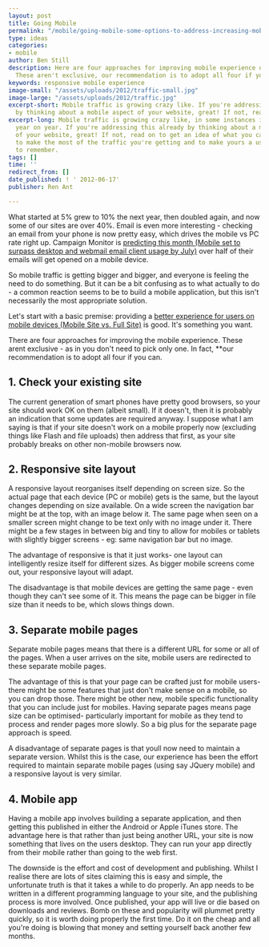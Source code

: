 ```yaml
---
layout: post
title: Going Mobile
permalink: "/mobile/going-mobile-some-options-to-address-increasing-mobile-traffic-to-your-site/"
type: ideas
categories:
- mobile
author: Ben Still
description: Here are four approaches for improving mobile experience on your site.
  These aren't exclusive, our recommendation is to adopt all four if you can.
keywords: responsive mobile experience
image-small: "/assets/uploads/2012/traffic-small.jpg"
image-large: "/assets/uploads/2012/traffic.jpg"
excerpt-short: Mobile traffic is growing crazy like. If you're addressing this already
  by thinking about a mobile aspect of your website, great! If not, read on…
excerpt-long: Mobile traffic is growing crazy like, in some instances it's doubling
  year on year. If you're addressing this already by thinking about a mobile aspect
  of your website, great! If not, read on to get an idea of what you can be doing
  to make the most of the traffic you're getting and to make yours a user experience
  to remember.
tags: []
time: ''
redirect_from: []
date_published: ! ' 2012-06-17'
publisher: Ren Ant

---
```

What started at 5% grew to 10% the next year, then doubled again, and now some of our sites are over 40%. Email is even more interesting - checking an email from your phone is now pretty easy, which drives the mobile vs PC rate right up. Campaign Monitor is [predicting this month (Mobile set to surpass desktop and webmail email client usage by July)](http://bit.ly/LzpeKE) over half of their emails will get opened on a mobile device.

So mobile traffic is getting bigger and bigger, and everyone is feeling the need to do something. But it can be a bit confusing as to what actually to do - a common reaction seems to be to build a mobile application, but this isn't necessarily the most appropriate solution.

Let's start with a basic premise: providing a [better experience for users on mobile devices (Mobile Site vs. Full Site)](http://www.useit.com/alertbox/mobile-vs-full-sites.html) is good. It's something you want.

There are four approaches for improving the mobile experience. These arent exclusive - as in you don't need to pick only one. In fact, \*\*our recommendation is to adopt all four if you can.

## 1. Check your existing site

The current generation of smart phones have pretty good browsers, so your site should work OK on them (albeit small). If it doesn't, then it is probably an indication that some updates are required anyway. I suppose what I am saying is that if your site doesn't work on a mobile properly now (excluding things like Flash and file uploads) then address that first, as your site probably breaks on other non-mobile browsers now.

## 2. Responsive site layout

A responsive layout reorganises itself depending on screen size. So the actual page that each device (PC or mobile) gets is the same, but the layout changes depending on size available. On a wide screen the navigation bar might be at the top, with an image below it. The same page when seen on a smaller screen might change to be text only with no image under it. There might be a few stages in between big and tiny to allow for mobiles or tablets with slightly bigger screens - eg: same navigation bar but no image.

The advantage of responsive is that it just works- one layout can intelligently resize itself for different sizes. As bigger mobile screens come out, your responsive layout will adapt.

The disadvantage is that mobile devices are getting the same page - even though they can't see some of it. This means the page can be bigger in file size than it needs to be, which slows things down.

## 3. Separate mobile pages

Separate mobile pages means that there is a different URL for some or all of the pages. When a user arrives on the site, mobile users are redirected to these separate mobile pages.

The advantage of this is that your page can be crafted just for mobile users- there might be some features that just don't make sense on a mobile, so you can drop those. There might be other new, mobile specific functionality that you can include just for mobiles. Having separate pages means page size can be optimised- particularly important for mobile as they tend to process and render pages more slowly. So a big plus for the separate page approach is speed.

A disadvantage of separate pages is that youll now need to maintain a separate version. Whilst this is the case, our experience has been the effort required to maintain separate mobile pages (using say JQuery mobile) and a responsive layout is very similar.

## 4. Mobile app

Having a mobile app involves building a separate application, and then getting this published in either the Android or Apple iTunes store. The advantage here is that rather than just being another URL, your site is now something that lives on the users desktop. They can run your app directly from their mobile rather than going to the web first.

The downside is the effort and cost of development and publishing. Whilst I realise there are lots of sites claiming this is easy and simple, the unfortunate truth is that it takes a while to do properly. An app needs to be written in a different programming language to your site, and the publishing process is more involved. Once published, your app will live or die based on downloads and reviews. Bomb on these and popularity will plummet pretty quickly, so it is worth doing properly the first time. Do it on the cheap and all you're doing is blowing that money and setting yourself back another few months.